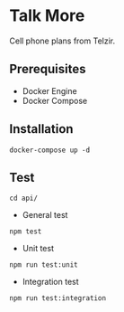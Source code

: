 # Talk More

Cell phone plans from Telzir.

## Prerequisites

* Docker Engine
* Docker Compose

## Installation

```
docker-compose up -d
```

## Test

```
cd api/
```

* General test
```
npm test
```

* Unit test
```
npm run test:unit
```

* Integration test
```
npm run test:integration
```
